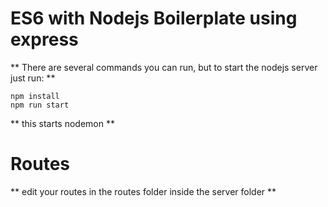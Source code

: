 # ES6 with Nodejs Boilerplate using express

** There are several commands you can run, but to start the nodejs server just run:  **

```
npm install 
npm run start
```
** this starts nodemon **

# Routes
** edit your routes in the routes folder inside the server folder **